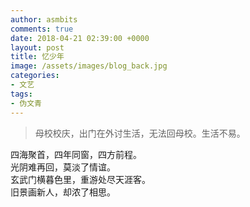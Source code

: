 ```yaml
---
author: asmbits
comments: true
date: 2018-04-21 02:39:00 +0000
layout: post
title: 忆少年
image: /assets/images/blog_back.jpg
categories:
- 文艺
tags:
- 伪文青
---
```


> 母校校庆，出门在外讨生活，无法回母校。生活不易。

四海聚首，四年同窗，四方前程。<br>
光阴难再回，莫淡了情谊。<br>
玄武门横暮色里，重游处尽天涯客。<br>
旧景画新人，却浓了相思。<br>